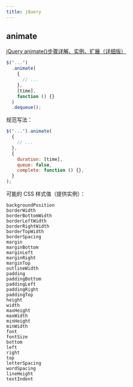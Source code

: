 ```yaml
---
title: jQuery
---
```


## animate

[jQuery animate()步骤详解、实例、扩展（详细版）](http://www.educity.cn/wenda/148720.html)

```javascript
$("...")
  .animate(
    {
      // ...
    },
    [time],
    function () {}
  )
  .dequeue();
```

规范写法：

```javascript
$("...").animate(
  {
    // ...
  },
  {
    duration: [time],
    queue: false,
    complete: function () {},
  }
);
```

可能的 CSS 样式值（提供实例）：

```
backgroundPosition
borderWidth
borderBottomWidth
borderLeftWidth
borderRightWidth
borderTopWidth
borderSpacing
margin
marginBottom
marginLeft
marginRight
marginTop
outlineWidth
padding
paddingBottom
paddingLeft
paddingRight
paddingTop
height
width
maxHeight
maxWidth
minHeight
minWidth
font
fontSize
bottom
left
right
top
letterSpacing
wordSpacing
lineHeight
textIndent
```
